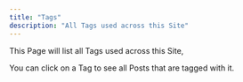 ```yaml
---
title: "Tags"
description: "All Tags used across this Site"
---
```


This Page will list all Tags used across this Site,

You can click on a Tag to see all Posts that are tagged with it.
